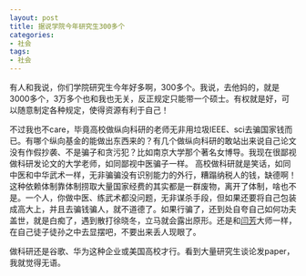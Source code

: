 ```yaml
---
layout: post
title: 据说学院今年研究生300多个
categories:
- 社会
tags:
- 社会
---
```

<!--more-->

有人和我说，你们学院研究生今年好多啊，300多个。我说，去他妈的，就是3000多个，3万多个也和我也无关，反正规定只能带一个硕士。有权就是好，可以随意制定各种规定，使得资源有利于自己！

不过我也不care，毕竟高校做纵向科研的老师无非用垃圾IEEE、sci去骗国家钱而已。有哪个纵向基金的能做出东西来的？有几个做纵向科研的敢站出来说自己论文没有作假抄袭、不是骗子和贪污犯？比如南京大学那个著名女博导。我现在很鄙视做科研发论文的大学老师，如同鄙视中医骗子一样。 高校做科研就是笑话，如同中医和中华武术一样，无非骗骗没有识别能力的外行，糟蹋纳税人的钱，缺德啊！这种依赖体制靠体制捞取大量国家经费的其实都是一群废物，离开了体制，啥也不是。一个人，你做中医、练武术都没问题，无非谋杀手段，但如果还要将自己包装成高大上，并且去骗钱骗人，就不道德了。如果行骗了，还到处自夸自己如何功夫盖世，就是白痴了，遇到散打徐晓冬，立马就会露出原形。还是和[闫芳](https://baike.baidu.com/item/%E9%97%AB%E8%8A%B3/332163)大师一样，在自己徒子徒孙之中去显摆吧，不要出来丢人现眼了。

做科研还是谷歌、华为这种企业或美国高校才行。看到大量研究生谈论发paper，我就觉得无语。
